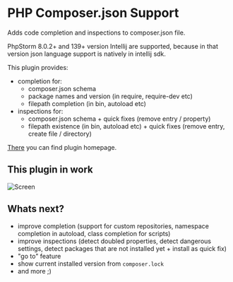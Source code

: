 # PHP Composer.json Support

Adds code completion and inspections to composer.json file.

PhpStorm 8.0.2+ and 139+ version Intellij are supported, because in that version json language support is natively in
intellij sdk.

This plugin provides:

* completion for:
    * composer.json schema
    * package names and version (in require, require-dev etc)
    * filepath completion (in bin, autoload etc)
* inspections for:
    * composer.json schema + quick fixes (remove entry / property)
    * filepath existence (in bin, autoload etc) + quick fixes (remove entry, create file / directory)

[There][2] you can find plugin homepage.

## This plugin in work

![Screen][1]

## Whats next?

* improve completion (support for custom repositories, namespace completion in autoload, class completion for scripts)
* improve inspections (detect doubled properties, detect dangerous settings, detect packages that are not installed yet + install as quick fix)
* "go to" feature
* show current installed version from `composer.lock`
* and more ;)

[1]: https://plugins.jetbrains.com/files/7631/screenshot_14847.png
[2]: https://plugins.jetbrains.com/plugin/7631